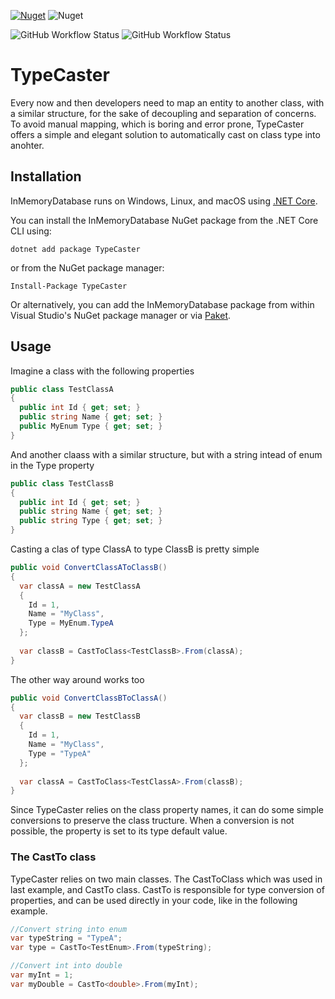 [![Nuget](https://img.shields.io/nuget/v/TypeCaster)](https://www.nuget.org/packages/TypeCaster/)
![Nuget](https://img.shields.io/nuget/dt/TypeCaster)

![GitHub Workflow Status](https://img.shields.io/github/workflow/status/GuzzoLM/TypeCaster/Tests)
![GitHub Workflow Status](https://img.shields.io/github/workflow/status/GuzzoLM/TypeCaster/Main%20Branch)

# TypeCaster

Every now and then developers need to map an entity to another class, with a similar structure, for the sake of decoupling and separation of concerns.
To avoid manual mapping, which is boring and error prone, TypeCaster offers a simple and elegant solution to automatically cast on class type into anohter.

## Installation

InMemoryDatabase runs on Windows, Linux, and macOS using [.NET Core](https://github.com/dotnet/core).

You can install the InMemoryDatabase NuGet package from the .NET Core CLI using:
```
dotnet add package TypeCaster
```

or from the NuGet package manager:
```
Install-Package TypeCaster
```

Or alternatively, you can add the InMemoryDatabase package from within Visual Studio's NuGet package manager or via [Paket](https://github.com/fsprojects/Paket).

## Usage

Imagine a class with the following properties

```csharp
public class TestClassA
{
  public int Id { get; set; }
  public string Name { get; set; }
  public MyEnum Type { get; set; }
}
```

And another claass with a similar structure, but with a string intead of enum in the Type property

```csharp
public class TestClassB
{
  public int Id { get; set; }
  public string Name { get; set; }
  public string Type { get; set; }
}
```

Casting a clas of type ClassA to type ClassB is pretty simple

```csharp
public void ConvertClassAToClassB()
{
  var classA = new TestClassA
  {
    Id = 1,
    Name = "MyClass",
    Type = MyEnum.TypeA
  };
  
  var classB = CastToClass<TestClassB>.From(classA);
}
```

The other way around works too

```csharp
public void ConvertClassBToClassA()
{
  var classB = new TestClassB
  {
    Id = 1,
    Name = "MyClass",
    Type = "TypeA"
  };
  
  var classA = CastToClass<TestClassA>.From(classB);
}
```

Since TypeCaster relies on the class property names, it can do some simple conversions to preserve the class tructure. When a conversion is not possible, the property is set to its type default value.

### The CastTo class
TypeCaster relies on two main classes. The CastToClass which was used in last example, and CastTo class.
CastTo is responsible for type conversion of properties, and can be used directly in your code, like in the following example.

```csharp
//Convert string into enum
var typeString = "TypeA";
var type = CastTo<TestEnum>.From(typeString);

//Convert int into double
var myInt = 1;
var myDouble = CastTo<double>.From(myInt);
```

